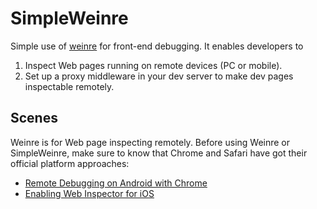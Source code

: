 # SimpleWeinre
Simple use of [weinre](https://people.apache.org/~pmuellr/weinre/docs/latest/) for front-end debugging. It enables developers to
1. Inspect Web pages running on remote devices (PC or mobile).
2. Set up a proxy middleware in your dev server to make dev pages inspectable remotely.

## Scenes
Weinre is for Web page inspecting remotely.
Before using Weinre or SimpleWeinre, make sure to know that Chrome and Safari have got their official platform approaches:
* [Remote Debugging on Android with Chrome](https://developer.chrome.com/devtools/docs/remote-debugging)
* [Enabling Web Inspector for iOS](https://developer.apple.com/library/safari/documentation/AppleApplications/Conceptual/Safari_Developer_Guide/GettingStarted/GettingStarted.html)
